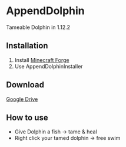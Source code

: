 # AppendDolphin
Tameable Dolphin in 1.12.2

## Installation
1. Install [Minecraft Forge](https://files.minecraftforge.net/)
2. Use AppendDolphinInstaller

## Download
[Google Drive](https://drive.google.com/open?id=1wrVcpLGDol8s6KMqtuFXz4iu4YyzPaH1)

## How to use
* Give Dolphin a fish -> tame & heal
* Right click your tamed dolphin -> free swim
